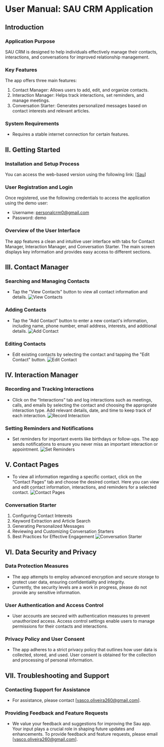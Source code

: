 # User Manual: SAU CRM Application

## Introduction
### Application Purpose
SAU CRM is designed to help individuals effectively manage their contacts, interactions, and conversations for improved relationship management.

### Key Features
The app offers three main features:
1. Contact Manager: Allows users to add, edit, and organize contacts.
2. Interaction Manager: Helps track interactions, set reminders, and manage meetings.
3. Conversation Starter: Generates personalized messages based on contact interests and relevant articles.

### System Requirements
- Requires a stable internet connection for certain features.

## II. Getting Started
### Installation and Setup Process
You can access the web-based version using the following link: [[Sau](http://15.237.27.70:8501/)]

### User Registration and Login
Once registered, use the following credentials to access the application using the demo user:
- Username: personalcrm0@gmail.com
- Password: demo

### Overview of the User Interface
The app features a clean and intuitive user interface with tabs for Contact Manager, Interaction Manager, and Conversation Starter. The main screen displays key information and provides easy access to different sections.

## III. Contact Manager

### Searching and Managing Contacts
- Tap the "View Contacts" button to view all contact information and details.
![View Contacts](insert_image_code_here)

### Adding Contacts
- Tap the "Add Contact" button to enter a new contact's information, including name, phone number, email address, interests, and additional details.
![Add Contact](insert_image_code_here)

### Editing Contacts
- Edit existing contacts by selecting the contact and tapping the "Edit Contact" button.
![Edit Contact](insert_image_code_here)

## IV. Interaction Manager
### Recording and Tracking Interactions
- Click on the “Interactions” tab and log interactions such as meetings, calls, and emails by selecting the contact and choosing the appropriate interaction type. Add relevant details, date, and time to keep track of each interaction.
![Record Interaction](insert_image_code_here)

### Setting Reminders and Notifications
- Set reminders for important events like birthdays or follow-ups. The app sends notifications to ensure you never miss an important interaction or appointment.
![Set Reminders](insert_image_code_here)

## V. Contact Pages
- To view all information regarding a specific contact, click on the “Contact Pages” tab and choose the desired contact. Here you can view and edit contact information, interactions, and reminders for a selected contact.
![Contact Pages](insert_image_code_here)

### Conversation Starter
1. Configuring Contact Interests
2. Keyword Extraction and Article Search
3. Generating Personalized Messages
4. Reviewing and Customizing Conversation Starters
5. Best Practices for Effective Engagement
![Conversation Starter](insert_image_code_here)

## VI. Data Security and Privacy
### Data Protection Measures
- The app attempts to employ advanced encryption and secure storage to protect user data, ensuring confidentiality and integrity.
- Currently, the security levels are a work in progress, please do not provide any sensitive information.

### User Authentication and Access Control
- User accounts are secured with authentication measures to prevent unauthorized access. Access control settings enable users to manage permissions for their contacts and interactions.

### Privacy Policy and User Consent
- The app adheres to a strict privacy policy that outlines how user data is collected, stored, and used. User consent is obtained for the collection and processing of personal information.

## VII. Troubleshooting and Support
### Contacting Support for Assistance
- For assistance, please contact [vasco.oliveira260@gmail.com].

### Providing Feedback and Feature Requests
- We value your feedback and suggestions for improving the Sau app. Your input plays a crucial role in shaping future updates and enhancements. To provide feedback and feature requests, please email [vasco.oliveira260@gmail.com].
